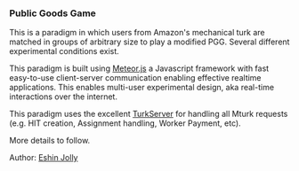 ### Public Goods Game

This is a paradigm in which users from Amazon's mechanical turk are matched in groups of arbitrary size to play a modified PGG. Several different experimental conditions exist.

This paradigm is built using [Meteor.js](https://www.meteor.com/) a Javascript framework with fast easy-to-use client-server communication enabling effective realtime applications. This enables multi-user experimental design, aka real-time interactions over the internet.

This paradigm uses the excellent [TurkServer](https://github.com/HarvardEconCS/turkserver-meteor) for handling all Mturk requests (e.g. HIT creation, Assignment handling, Worker Payment, etc).

More details to follow.

Author: [Eshin Jolly](eshinjolly.com)